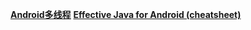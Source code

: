 **[Android多线程](threading.md)**
**[Effective Java for Android (cheatsheet)](effective/Effective.md)**